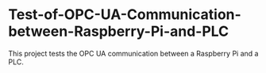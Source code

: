 # Test-of-OPC-UA-Communication-between-Raspberry-Pi-and-PLC
This project tests the OPC UA communication between a Raspberry Pi and a PLC.
